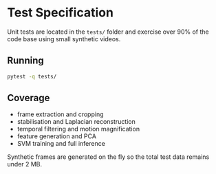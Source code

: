 # Test Specification

Unit tests are located in the `tests/` folder and exercise over 90% of the code
base using small synthetic videos.

## Running
```bash
pytest -q tests/
```

## Coverage
- frame extraction and cropping
- stabilisation and Laplacian reconstruction
- temporal filtering and motion magnification
- feature generation and PCA
- SVM training and full inference

Synthetic frames are generated on the fly so the total test data remains under
2&nbsp;MB.
